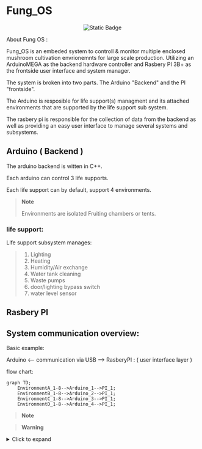 # Fung_OS
<p align="center">
<img alt="Static Badge" src="https://img.shields.io/badge/Buy_me_a_coffee-%5E__%5E-blue?link=https%3A%2F%2Fwww.buymeacoffee.com%2FStevenII">
</p>

About Fung OS :  

Fung_OS is an embeded system to controll & monitor multiple enclosed mushroom cultivation envrionemnts for large scale production. 
Utilizing an ArduinoMEGA as the backend hardware controller and Rasbery PI 3B+ as the frontside user interface and system manager. 

The system is broken into two parts. The Arduino "Backend" and the PI "frontside". 

The Arduino is resposible for life support(s) managment and its attached environments that are supported by the life support sub system. 

The rasbery pi is responsible for the collection of data from the backend as well as providing an easy user interface to manage several systems and subsystems. 

## Arduino ( Backend )

The arduino backend is witten in C++. 

Each arduino can control 3 life supports.

Each life support can by default, support 4 environments. 

> **Note**
> 
> Environments are isolated Fruiting chambers or tents.

### life support:
Life support subsystem manages:

> 1. Lighting 
> 1. Heating 
> 1. Humidity/Air exchange
> 1. Water tank cleaning 
> 1. Waste pumps
> 1. door/lighting bypass switch
> 1. water level sensor
    
    


## Rasbery PI

## System communication overview:

Basic example:

Arduino   <-- communication via USB -->  RasberyPI : ( user interface layer ) 

flow chart:
```mermaid
graph TD;
    EnvironmentA_1-8-->Arduino_1-->PI_1;
    EnvironmentB_1-8-->Arduino_2-->PI_1;
    EnvironmentC_1-8-->Arduino_3-->PI_1;
    EnvironmentD_1-8-->Arduino_4-->PI_1;
```






> **Note**

> **Warning**


<details>
<summary> Click to expand </summary>
  
1. hidden a
2. hidden b

</details>
